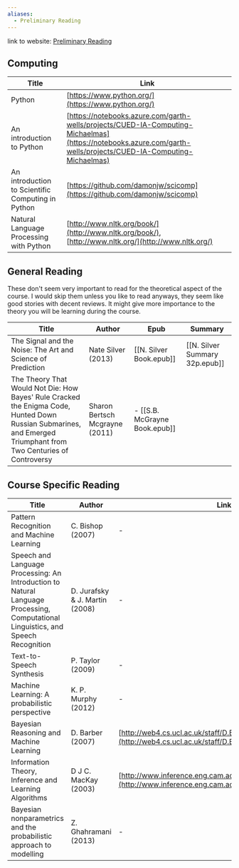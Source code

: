 ```yaml
---
aliases:
  - Preliminary Reading
---
```


link to website: [Preliminary Reading](https://www.mlmi.eng.cam.ac.uk/preliminary-reading)

## Computing

| Title                                             | Link                                                                                                                                                           |
| ------------------------------------------------- | -------------------------------------------------------------------------------------------------------------------------------------------------------------- |
| Python                                            | [https://www.python.org/](https://www.python.org/)                                                                                                             |
| An introduction to Python                         | [https://notebooks.azure.com/garth-wells/projects/CUED-IA-Computing-Michaelmas](https://notebooks.azure.com/garth-wells/projects/CUED-IA-Computing-Michaelmas) |
| An introduction to Scientific Computing in Python | [https://github.com/damonjw/scicomp](https://github.com/damonjw/scicomp)                                                                                       |
| Natural Language Processing with Python           | [http://www.nltk.org/book/](http://www.nltk.org/book/), [http://www.nltk.org/](http://www.nltk.org/)                                                           |

## General Reading
These don't seem very important to read for the theoretical aspect of the course. I would skip them unless you like to read anyways, they seem like good stories with decent reviews. It might give more importance to the theory you will be learning during the course.

| Title                                                                                                                                                            | Author                         | Epub                        | Summary                        |
| ---------------------------------------------------------------------------------------------------------------------------------------------------------------- | ------------------------------ | --------------------------- | ------------------------------ |
| The Signal and the Noise: The Art and Science of Prediction                                                                                                      | Nate Silver (2013)             | [[N. Silver Book.epub]] |   [[N. Silver Summary 32p.epub]] |
| The Theory That Would Not Die: How Bayes' Rule Cracked the Enigma Code, Hunted Down Russian Submarines, and Emerged Triumphant from Two Centuries of Controversy | Sharon Bertsch Mcgrayne (2011) | - [[S.B. McGrayne Book.epub]]                                |

## Course Specific Reading

| Title | Author | Link |
|-------|--------|------|
| Pattern Recognition and Machine Learning | C. Bishop (2007) | - |
| Speech and Language Processing: An Introduction to Natural Language Processing, Computational Linguistics, and Speech Recognition | D. Jurafsky & J. Martin (2008) | - |
| Text-to-Speech Synthesis | P. Taylor (2009) | - |
| Machine Learning: A probabilistic perspective | K. P. Murphy (2012) | - |
| Bayesian Reasoning and Machine Learning | D. Barber (2007) | [http://web4.cs.ucl.ac.uk/staff/D.Barber/textbook/090310.pdf](http://web4.cs.ucl.ac.uk/staff/D.Barber/textbook/090310.pdf) |
| Information Theory, Inference and Learning Algorithms | D J C. MacKay (2003) | [http://www.inference.eng.cam.ac.uk/mackay/itila/](http://www.inference.eng.cam.ac.uk/mackay/itila/) |
| Bayesian nonparametrics and the probabilistic approach to modelling | Z. Ghahramani (2013) | - |
